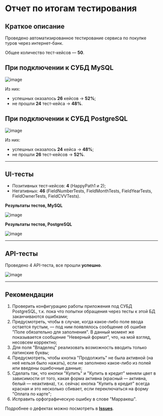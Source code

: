 # Отчет по итогам тестирования

## Краткое описание
Проведено автоматизированное тестирование сервиса по покупке туров через интернет-банк.

Общее количество тест-кейсов — **50**.

## При подключении к СУБД MySQL

![image](https://i.gyazo.com/dbda59d02b8fc31c18aaa048cd7d901a.png)

Из них:
- успешных оказалось **26** кейсов → **52%**; 
- не прошли **24** тест-кейса → **48%**.

## При подключении к СУБД PostgreSQL

![image](https://i.gyazo.com/6e04b560f78dbe4cb5d8b9faec8353f0.png)

Из них:
- успешных оказалось **24** кейса → **48%**; 
- не прошли **26** тест-кейсов → **52%**.

------------

## UI-тесты
- Позитивных тест-кейсов: **4** (HappyPath1 и 2);
- Негативных: **46** (FieldNumberTests, FieldMonthTests, FieldYearTests, FieldOwnerTests, FieldCVVTests).

**Результаты тестов, MySQL**

![image](https://i.gyazo.com/5067d60f43921b22593b10ccaf316647.png)

**Результаты тестов, PostgreSQL**

![image](https://i.gyazo.com/112cd1dbd524b28a442bc83017357ded.png)

------------

## API-тесты
Проведено 4 API-теста, все прошли **успешно**.

![image](https://i.gyazo.com/fb51ae7686176dd32ce978210766ebd8.png)

------------

## Рекомендации
1. Проверить конфигурацию работы приложения под СУБД PostgreSQL, т.к. пока что попытки обращения через тесты к этой БД заканчиваются ошибками;
2. Предусмотреть, чтобы в случае, когда какое-либо поле ввода остается пустым, — под ним появлялось сообщение об ошибке "Поле обязательно для заполнения". В данный момент же показывается сообщение "Неверный формат", что, на мой взгляд, несовсем корректно;
3. Для поля "Владелец" реализовать возможность вводить только латинские буквы;
4. Предусмотреть, чтобы кнопка "Продолжить" не была активной (на неё нельзя было нажать), если не заполнено какое-либо из полей или введены ошибочные данные;
5. Сделать так, что кнопки "Купить" и "Купить в кредит" меняли цвет в зависимости от того, какая форма активна (красный — активна, белый — неактивна), 
т.к. сейчас кнопка "Купить в кредит" всегда красная и это несколько сбивает, если переключаться на форму "Оплата по карте";
6. Исправить орфографическую ошибку в слове "Марракеш".

Подробнее о дефектах можно посмотреть в [**Issues**](https://github.com/Yuditskiy-o/QA-Diploma/issues).
